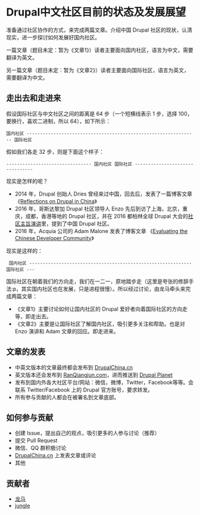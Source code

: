 # Drupal中文社区目前的状态及发展展望

准备通过社区协作的方式，来完成两篇文章。介绍中国 Drupal 社区的现状，认清现实，进一步探讨如何发展好国内社区。

一篇文章（题目未定：暂为《文章1》）读者主要面向国内社区，语言为中文，需要翻译为英文。

另一篇文章（题目未定：暂为《文章2》）读者主要面向国际社区，语言为英文，需要翻译为中文。

## 走出去和走进来

假设国际社区与中文社区之间的距离是 64 步（一个短横线表示 1 步，选择 100，要换行，喜欢二进制，所以 64），如下所示：

~~~
国内社区 ---------------------------------------------------------------- 国际社区
~~~

假如我们各走 32 步，则是下面这个样子：

~~~
-------------------------------- 国内社区 国际社区 --------------------------------
~~~

现实是怎样的呢？

- 2014 年，Drupal 创始人 Dries 曾经来过中国，回去后，发表了一篇博客文章《[Reflections on Drupal in China](http://buytaert.net/reflections-on-drupal-in-china)》
- 2016 年，哥斯达黎加 Drupal 社区领导人 Enzo 先后到访了上海，北京，重庆，成都，香港等地的 Drupal 社区，并在 2016 都柏林全球 Drupal 大会的[社区主旨演讲](https://events.drupal.org/dublin2016/sessions/lessons-i-learn-my-tour-around-drupal-work-120-days)里，提到了中国 Drupal 社区。
- 2016 年，Acquia 公司的 Adam Malone 发表了博客文章 《[Evaluating the Chinese Developer Community](https://dev.acquia.com/blog/evaluating-the-chinese-developer-community/27/10/2016/17081)》

现实是这样的：

~~~
 国内社区 ------------------------------------------------------------- 国际社区 ---
~~~

国际社区在朝着我们的方向走，我们在一二一，原地踏步走（这里是夸张的修辞手法:p，其实国内社区也在发展，只是进程很慢）。所以经过讨论，由龙马牵头来完成两篇文章：

- 《文章1》主要讨论如何让国内社区的 Drupal 爱好者向着国际社区的方向走等，即走出去。
- 《文章2》主要是让国际社区了解国内社区，吸引更多关注和帮助。也是对 Enzo 演讲和 Adam 文章的回应。即走进来。

## 文章的发表

- 中英文版本的文章最终都会发布到 [DrupalChina.cn](http://drupalchina.cn/)
- 英文版本还会发布到 [RanQiangjun.com](http://ranqiangjun.com/)，进而推送到 [Drupal Planet](https://www.drupal.org/planet)
- 发布到国内外各大社区平台/网站：微信，微博，Twitter，Facebook等等。会联系 Twitter/Facebook 上的 Drupal 官方账号，要求转发。
- 所有参与贡献的人都会在被署名到文章底部。

## 如何参与贡献

- 创建 Issue，提出自己的观点，吸引更多的人参与讨论（推荐）
- 提交 Pull Request
- 微信、QQ 群积极讨论
- [DrupalChina.cn](http://drupalchina.cn/) 上发表文章或评论
- 其他

## 贡献者

- [龙马](https://www.drupal.org/u/jackniu)
- [jungle](https://www.drupal.org/u/jungle)
